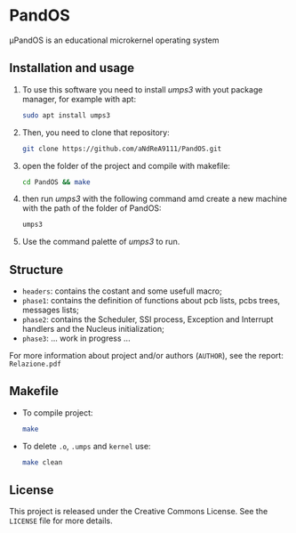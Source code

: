 # PandOS
µPandOS is an educational microkernel operating system

## Installation and usage
1. To use this software you need to install <i>umps3</i>  with yout package manager, for example with apt:
    ```sh
    sudo apt install umps3
    ```

2. Then, you need to clone that repository:
    ```sh
    git clone https://github.com/aNdReA9111/PandOS.git
    ```

3. open the folder of the project and compile with makefile:
    ```sh
    cd PandOS && make
    ```

4. then run <i>umps3</i>  with the following command amd create a new machine with the path of the folder of PandOS:
    ```sh
    umps3
    ```

5. Use the command palette of <i>umps3</i> to run.

## Structure
- `headers`: contains the costant and some usefull macro;
- `phase1`: contains the definition of functions about pcb lists, pcbs trees, messages lists;
- `phase2`: contains the Scheduler, SSI process, Exception and Interrupt handlers and the Nucleus initialization;
- `phase3`: ... work in progress ...

For more information about project and/or authors (`AUTHOR`), see the report: `Relazione.pdf`

## Makefile

- To compile project:
    ```sh
    make
    ```  
- To delete  `.o`,  `.umps` and  `kernel` use:
    ```sh
    make clean
    ```  
  
## License
This project is released under the Creative Commons License. See the `LICENSE` file for more details.
